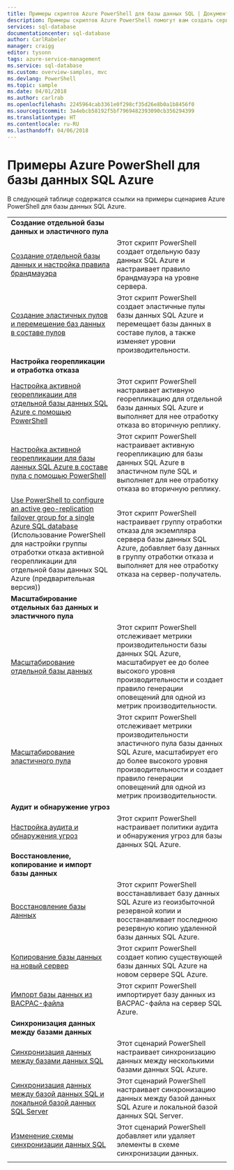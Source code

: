 ```yaml
---
title: Примеры скриптов Azure PowerShell для базы данных SQL | Документация Майкрософт
description: Примеры скриптов Azure PowerShell помогут вам создать серверы базы данных SQL, эластичные пулы, базы данных и брандмауэры, а также помогут управлять ими.
services: sql-database
documentationcenter: sql-database
author: CarlRabeler
manager: craigg
editor: tysonn
tags: azure-service-management
ms.service: sql-database
ms.custom: overview-samples, mvc
ms.devlang: PowerShell
ms.topic: sample
ms.date: 04/01/2018
ms.author: carlrab
ms.openlocfilehash: 2245964cab3361e0f298cf35d26e8b0a1b8456f0
ms.sourcegitcommit: 3a4ebcb58192f5bf7969482393090cb356294399
ms.translationtype: HT
ms.contentlocale: ru-RU
ms.lasthandoff: 04/06/2018
---
```

# <a name="azure-powershell-samples-for-azure-sql-database"></a>Примеры Azure PowerShell для базы данных SQL Azure

В следующей таблице содержатся ссылки на примеры сценариев Azure PowerShell для базы данных SQL Azure.

| |  |
|---|---|
|**Создание отдельной базы данных и эластичного пула**||
| [Создание отдельной базы данных и настройка правила брандмауэра](scripts/sql-database-create-and-configure-database-powershell.md?toc=%2fpowershell%2fmodule%2ftoc.json) | Этот скрипт PowerShell создает отдельную базу данных SQL Azure и настраивает правило брандмауэра на уровне сервера. |
| [Создание эластичных пулов и перемещение баз данных в составе пулов](scripts/sql-database-move-database-between-pools-powershell.md?toc=%2fpowershell%2fmodule%2ftoc.json) | Этот скрипт PowerShell создает эластичные пулы базы данных SQL Azure и перемещает базы данных в составе пулов, а также изменяет уровни производительности.|
|**Настройка георепликации и отработка отказа**||
| [Настройка активной георепликации для отдельной базы данных SQL Azure с помощью PowerShell](scripts/sql-database-setup-geodr-and-failover-database-powershell.md?toc=%2fpowershell%2fmodule%2ftoc.json)| Этот скрипт PowerShell настраивает активную георепликацию для отдельной базы данных SQL Azure и выполняет для нее отработку отказа во вторичную реплику. |
| [Настройка активной георепликации для базы данных SQL Azure в составе пула с помощью PowerShell](scripts/sql-database-setup-geodr-and-failover-pool-powershell.md?toc=%2fpowershell%2fmodule%2ftoc.json)| Этот скрипт PowerShell настраивает активную георепликацию для базы данных SQL Azure в эластичном пуле SQL и выполняет для нее отработку отказа во вторичную реплику. |
| [Use PowerShell to configure an active geo-replication failover group for a single Azure SQL database](scripts/sql-database-setup-geodr-failover-database-failover-group-powershell.md?toc=%2fpowershell%2fmodule%2ftoc.json) (Использование PowerShell для настройки группы отработки отказа активной георепликации для отдельной базы данных SQL Azure (предварительная версия)) | Этот скрипт PowerShell настраивает группу отработки отказа для экземпляра сервера базы данных SQL Azure, добавляет базу данных в группу отработки отказа и выполняет для нее отработку отказа на сервер-получатель. |
|**Масштабирование отдельных баз данных и эластичного пула**||
| [Масштабирование отдельной базы данных](scripts/sql-database-monitor-and-scale-database-powershell.md?toc=%2fpowershell%2fmodule%2ftoc.json) | Этот скрипт PowerShell отслеживает метрики производительности базы данных SQL Azure, масштабирует ее до более высокого уровня производительности и создает правило генерации оповещений для одной из метрик производительности. |
| [Масштабирование эластичного пула](scripts/sql-database-monitor-and-scale-pool-powershell.md?toc=%2fpowershell%2fmodule%2ftoc.json) | Этот скрипт PowerShell отслеживает метрики производительности эластичного пула базы данных SQL Azure, масштабирует его до более высокого уровня производительности и создает правило генерации оповещений для одной из метрик производительности.  |
| **Аудит и обнаружение угроз** |
| [Настройка аудита и обнаружения угроз](scripts/sql-database-auditing-and-threat-detection-powershell.md?toc=%2fpowershell%2fmodule%2ftoc.json)| Этот скрипт PowerShell настраивает политики аудита и обнаружения угроз для базы данных SQL Azure. |
| **Восстановление, копирование и импорт базы данных**||
| [Восстановление базы данных](scripts/sql-database-restore-database-powershell.md?toc=%2fpowershell%2fmodule%2ftoc.json)| Этот скрипт PowerShell восстанавливает базу данных SQL Azure из геоизбыточной резервной копии и восстанавливает последнюю резервную копию удаленной базы данных SQL Azure. |
| [Копирование базы данных на новый сервер](scripts/sql-database-copy-database-to-new-server-powershell.md?toc=%2fpowershell%2fmodule%2ftoc.json)| Этот скрипт PowerShell создает копию существующей базы данных SQL Azure на новом сервере SQL Azure. |
| [Импорт базы данных из BACPAC-файла](scripts/sql-database-import-from-bacpac-powershell.md?toc=%2fpowershell%2fmodule%2ftoc.json)| Этот скрипт PowerShell импортирует базу данных из BACPAC-файла на сервер SQL Azure. |
| **Синхронизация данных между базами данных**||
| [Синхронизация данных между базами данных SQL](scripts/sql-database-sync-data-between-sql-databases.md?toc=%2fpowershell%2fmodule%2ftoc.json) | Этот сценарий PowerShell настраивает синхронизацию данных между несколькими базами данных SQL Azure. |
| [Синхронизация данных между базой данных SQL и локальной базой данных SQL Server](scripts/sql-database-sync-data-between-azure-onprem.md?toc=%2fpowershell%2fmodule%2ftoc.json) | Этот сценарий PowerShell настраивает синхронизацию данных между базой данных SQL Azure и локальной базой данных SQL Server. |
| [Изменение схемы синхронизации данных SQL](scripts/sql-database-sync-update-schema.md?toc=%2fpowershell%2fmodule%2ftoc.json) | Этот сценарий PowerShell добавляет или удаляет элементы в схеме синхронизации данных. |
|||
